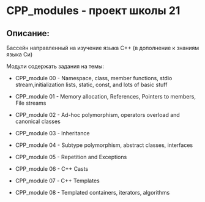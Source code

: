 # CPP_modules - проект школы 21
## Описание:

Бассейн направленный на изучение языка С++ (в дополнение к знаниям языка Си)

Модули содержать задания на темы:

* CPP_module 00 - Namespace, class, member functions, stdio stream,initialization lists, static, const, and lots of basic stuff

* CPP_module 01 - Memory allocation, References, Pointers to members, File streams

* CPP_module 02 - Ad-hoc polymorphism, operators overload and canonical classes

* CPP_module 03 - Inheritance

* CPP_module 04 - Subtype polymorphism, abstract classes, interfaces

* CPP_module 05 - Repetition and Exceptions

* CPP_module 06 - C++ Casts

* CPP_module 07 - С++ Templates

* CPP_module 08 - Templated containers, iterators, algorithms
